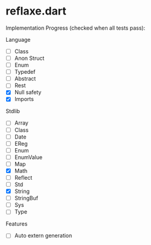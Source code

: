 # reflaxe.dart

Implementation Progress (checked when all tests pass):

Language
- [ ] Class
- [ ] Anon Struct
- [ ] Enum
- [ ] Typedef
- [ ] Abstract
- [ ] Rest
- [x] Null safety
- [x] Imports

Stdlib
- [ ] Array
- [ ] Class<T> 
- [ ] Date
- [ ] EReg
- [ ] Enum<T>
- [ ] EnumValue
- [ ] Map
- [x] Math
- [ ] Reflect
- [ ] Std
- [x] String
- [ ] StringBuf
- [ ] Sys
- [ ] Type

Features
- [ ] Auto extern generation